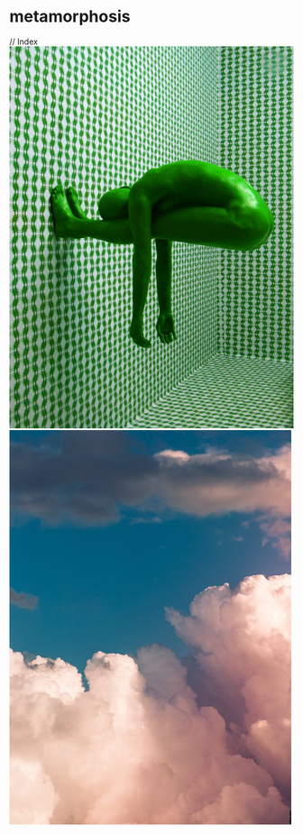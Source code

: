# metamorphosis
// Index
![pexels-photo-20606](https://github.com/magicickey/metamorphosis/blob/main/pexels-photo-206064.jpeg?raw=true)
![pexels-photo-3560044](https://github.com/magicickey/metamorphosis/blob/main/pexels-photo-3560044.jpeg?raw=true)

